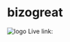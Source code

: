 # bizogreat
<img src="https://bizogreat.com/wp-content/uploads/2023/10/Site-logo-bizogreat-.svg" alt="logo">
Live link:
